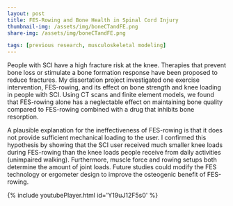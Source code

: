 ```yaml
---
layout: post
title: FES-Rowing and Bone Health in Spinal Cord Injury
thumbnail-img: /assets/img/boneCTandFE.png
share-img: /assets/img/boneCTandFE.png

tags: [previous research, musculoskeletal modeling]
---
```



People with SCI have a high fracture risk at the knee. Therapies that prevent bone loss or stimulate a bone formation response have been proposed to reduce fractures.
My dissertation project investigated one exercise intervention, FES-rowing, and its effect on bone strength and knee loading in people with SCI.
Using CT scans and finite element models, we found that FES-rowing alone has a neglectable effect on maintaining bone quality 
compared to FES-rowing combined with a drug that inhibits bone resorption.

A plausible explanation for the ineffectiveness of FES-rowing is that it does not provide sufficient mechanical loading to the user.
I confirmed this hypothesis by showing that the SCI user received much smaller knee loads during FES-rowing than the knee loads people receive from daily activities (unimpaired walking).
Furthermore, muscle force and rowing setups both determine the amount of joint loads. Future studies could modify the FES technology or ergometer design to improve the osteogenic benefit of FES-rowing.

{% include youtubePlayer.html id='Y19uJ12F5s0' %}
